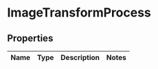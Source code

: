 
# ImageTransformProcess

## Properties
Name | Type | Description | Notes
------------ | ------------- | ------------- | -------------



